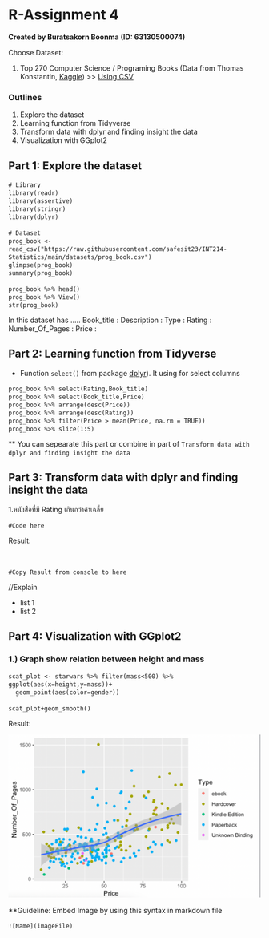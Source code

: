 # R-Assignment 4

**Created by Buratsakorn Boonma (ID: 63130500074)**

Choose Dataset:
1. Top 270 Computer Science / Programing Books (Data from Thomas Konstantin, [Kaggle](https://www.kaggle.com/thomaskonstantin/top-270-rated-computer-science-programing-books)) >> [Using CSV](https://raw.githubusercontent.com/safesit23/INT214-Statistics/main/datasets/prog_book.csv)

### Outlines
1. Explore the dataset
2. Learning function from Tidyverse
3. Transform data with dplyr and finding insight the data
4. Visualization with GGplot2

## Part 1: Explore the dataset

```{R}
# Library
library(readr)
library(assertive)
library(stringr)
library(dplyr)

# Dataset
prog_book <- read_csv("https://raw.githubusercontent.com/safesit23/INT214-Statistics/main/datasets/prog_book.csv")
glimpse(prog_book)
summary(prog_book)

prog_book %>% head()
prog_book %>% View()
str(prog_book)
```

In this dataset has .....
Book_title  :
Description :
Type  :
Rating  : 
Number_Of_Pages :
Price :


## Part 2: Learning function from Tidyverse

- Function `select()` from package [dplyr](https://dplyr.tidyverse.org/articles/dplyr.html#select-columns-with-select)). It using for select columns

```{R}
prog_book %>% select(Rating,Book_title)
prog_book %>% select(Book_title,Price)
prog_book %>% arrange(desc(Price))
prog_book %>% arrange(desc(Rating))
prog_book %>% filter(Price > mean(Price, na.rm = TRUE))
prog_book %>% slice(1:5)
```
** You can sepearate this part or combine in part of `Transform data with dplyr and finding insight the data`

## Part 3: Transform data with dplyr and finding insight the data

1.หนังสือที่มี Rating เกินกว่าค่าเฉลี่ย

```{R}
#Code here
```

Result:
```{R}


#Copy Result from console to here
```
//Explain

- list 1
- list 2

## Part 4: Visualization with GGplot2
### 1.) Graph show relation between height and mass
```
scat_plot <- starwars %>% filter(mass<500) %>% ggplot(aes(x=height,y=mass))+
  geom_point(aes(color=gender))

scat_plot+geom_smooth()
```
Result:

![Graph 1](graph1.png)

**Guideline:
Embed Image by using this syntax in markdown file
````
![Name](imageFile)
````
